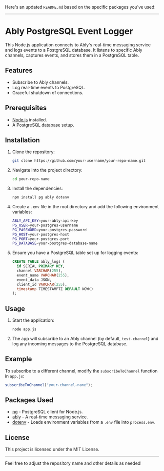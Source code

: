 Here's an updated `README.md` based on the specific packages you've used:

---

# Ably PostgreSQL Event Logger

This Node.js application connects to Ably's real-time messaging service and logs events to a PostgreSQL database. It listens to specific Ably channels, captures events, and stores them in a PostgreSQL table.

## Features
- Subscribe to Ably channels.
- Log real-time events to PostgreSQL.
- Graceful shutdown of connections.

## Prerequisites

- [Node.js](https://nodejs.org/en/download/) installed.
- A PostgreSQL database setup.

## Installation

1. Clone the repository:
   ```bash
   git clone https://github.com/your-username/your-repo-name.git
   ```

2. Navigate into the project directory:
   ```bash
   cd your-repo-name
   ```

3. Install the dependencies:
   ```bash
   npm install pg ably dotenv
   ```

4. Create a `.env` file in the root directory and add the following environment variables:
   ```bash
   ABLY_API_KEY=your-ably-api-key
   PG_USER=your-postgres-username
   PG_PASSWORD=your-postgres-password
   PG_HOST=your-postgres-host
   PG_PORT=your-postgres-port
   PG_DATABASE=your-postgres-database-name
   ```

5. Ensure you have a PostgreSQL table set up for logging events:
   ```sql
   CREATE TABLE ably_logs (
     id SERIAL PRIMARY KEY,
     channel VARCHAR(255),
     event_name VARCHAR(255),
     event_data JSON,
     client_id VARCHAR(255),
     timestamp TIMESTAMPTZ DEFAULT NOW()
   );
   ```

## Usage

1. Start the application:
   ```bash
   node app.js
   ```

2. The app will subscribe to an Ably channel (by default, `test-channel`) and log any incoming messages to the PostgreSQL database.

## Example

To subscribe to a different channel, modify the `subscribeToChannel` function in `app.js`:
```javascript
subscribeToChannel("your-channel-name");
```

## Packages Used

- [pg](https://www.npmjs.com/package/pg) - PostgreSQL client for Node.js.
- [ably](https://www.npmjs.com/package/ably) - A real-time messaging service.
- [dotenv](https://www.npmjs.com/package/dotenv) - Loads environment variables from a `.env` file into `process.env`.

## License

This project is licensed under the MIT License.

---

Feel free to adjust the repository name and other details as needed!
